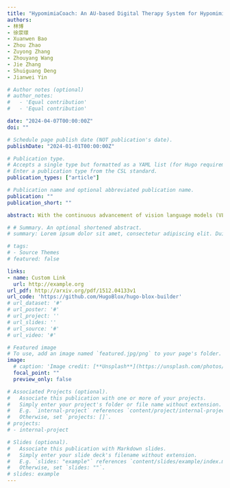```yaml
---
title: "HypomimiaCoach: An AU-based Digital Therapy System for Hypomimia Detection & Rehabilitation with Parkinson's Disease"
authors:
- 林博
- 徐荥璟
- Xuanwen Bao
- Zhou Zhao
- Zuyong Zhang
- Zhouyang Wang
- Jie Zhang
- Shuiguang Deng
- Jianwei Yin

# Author notes (optional)
# author_notes:
#   - 'Equal contribution'
#   - 'Equal contribution'

date: "2024-04-07T00:00:00Z"
doi: ""

# Schedule page publish date (NOT publication's date).
publishDate: "2024-01-01T00:00:00Z"

# Publication type.
# Accepts a single type but formatted as a YAML list (for Hugo requirements).
# Enter a publication type from the CSL standard.
publication_types: ["article"]

# Publication name and optional abbreviated publication name.
publication: ""
publication_short: ""

abstract: With the continuous advancement of vision language models (VLMs) technology, remarkable research achievements have emerged in the dermatology field, the fourth most prevalent human disease category. However, despite these advancements, VLM still faces "hallucination" in dermatological diagnosis, and due to the inherent complexity of dermatological conditions, existing tools offer relatively limited support for user comprehension. We propose SkinGEN, a diagnosis-to-generation framework that leverages the stable diffusion (SD) method to generate reference demonstrations from diagnosis results provided by VLM, thereby enhancing the visual explainability for users. Through extensive experiments with Low-Rank Adaptation (LoRA), we identify optimal strategies for skin condition image generation. We conduct a user study with 32 participants evaluating both the system performance and explainability. Results demonstrate that SkinGEN significantly improves users' comprehension of VLM predictions and fosters increased trust in the diagnostic process. This work paves the way for more transparent and user-centric VLM applications in dermatology and beyond.

# # Summary. An optional shortened abstract.
# summary: Lorem ipsum dolor sit amet, consectetur adipiscing elit. Duis posuere tellus ac convallis placerat. Proin tincidunt magna sed ex sollicitudin condimentum.

# tags:
# - Source Themes
# featured: false

links:
- name: Custom Link
  url: http://example.org
url_pdf: http://arxiv.org/pdf/1512.04133v1
url_code: 'https://github.com/HugoBlox/hugo-blox-builder'
# url_dataset: '#'
# url_poster: '#'
# url_project: ''
# url_slides: ''
# url_source: '#'
# url_video: '#'

# Featured image
# To use, add an image named `featured.jpg/png` to your page's folder. 
image:
  # caption: 'Image credit: [**Unsplash**](https://unsplash.com/photos/s9CC2SKySJM)'
  focal_point: ""
  preview_only: false

# Associated Projects (optional).
#   Associate this publication with one or more of your projects.
#   Simply enter your project's folder or file name without extension.
#   E.g. `internal-project` references `content/project/internal-project/index.md`.
#   Otherwise, set `projects: []`.
# projects:
# - internal-project

# Slides (optional).
#   Associate this publication with Markdown slides.
#   Simply enter your slide deck's filename without extension.
#   E.g. `slides: "example"` references `content/slides/example/index.md`.
#   Otherwise, set `slides: ""`.
# slides: example
---
```

<!-- 
{{% callout note %}}
Create your slides in Markdown - click the *Slides* button to check out the example.
{{% /callout %}}

Add the publication's **full text** or **supplementary notes** here. You can use rich formatting such as including [code, math, and images](https://docs.hugoblox.com/content/writing-markdown-latex/). -->
